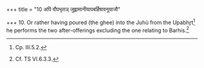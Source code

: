 +++
title = "10 अपि वौपभृतञ् जुह्वामानीयापबर्हिषावनूयाजौ"

+++
10. Or rather having poured (the ghee) into the Juhũ from the Upabhr̥t[^1] he performs the two after-offerings excluding the one relating to Barhis.[^2]  


[^1]: Cp. III.5.2.  

[^2]: Cf. TS VI.6.3.3.  
